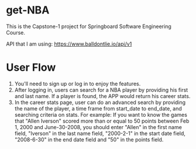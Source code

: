 # get-NBA
This is the Capstone-1 project for Springboard Software Engineering Course.

API that I am using: https://www.balldontlie.io/api/v1

# User Flow
1. You'll need to sign up or log in to enjoy the features.
2. After logging in, users can search for a NBA player by providing his first and last name. If a player is found, the APP would return his career stats.
3. In the career stats page, user can do an advanced search by providing the name of the player, a time frame from start_date to end_date, and searching criteria on stats.
    For example:
    If you want to know the games that "Allen Iverson" scored more than or equal to 50 points between Feb 1, 2000 and June-30-2008, you should enter "Allen" in the first name field, "Iverson" in the last name field, "2000-2-1" in the start date field, "2008-6-30" in the end date field and "50" in the points field.
